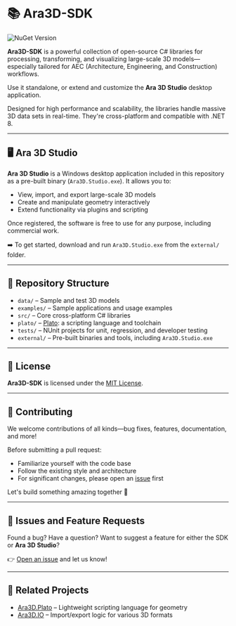 # 📚 Ara3D-SDK

![NuGet Version](https://img.shields.io/nuget/v/Ara3D.SDK?link=https%3A%2F%2Fwww.nuget.org%2Fpackages%2FAra3D.SDK)

**Ara3D-SDK** is a powerful collection of open-source C# libraries for processing, transforming, and visualizing large-scale 3D models—especially tailored for AEC (Architecture, Engineering, and Construction) workflows.

Use it standalone, or extend and customize the **Ara 3D Studio** desktop application.

Designed for high performance and scalability, the libraries handle massive 3D data sets in real-time. They're cross-platform and compatible with .NET 8.

---

## 🖥️ Ara 3D Studio

**Ara 3D Studio** is a Windows desktop application included in this repository as a pre-built binary (`Ara3D.Studio.exe`). It allows you to:

- View, import, and export large-scale 3D models
- Create and manipulate geometry interactively
- Extend functionality via plugins and scripting

Once registered, the software is free to use for any purpose, including commercial work.

➡️ To get started, download and run `Ara3D.Studio.exe` from the `external/` folder.

---

## 📁 Repository Structure

- `data/` – Sample and test 3D models
- `examples/` – Sample applications and usage examples
- `src/` – Core cross-platform C# libraries
- `plato/` – [Plato](https://github.com/ara3d/plato): a scripting language and toolchain
- `tests/` – NUnit projects for unit, regression, and developer testing
- `external/` – Pre-built binaries and tools, including `Ara3D.Studio.exe`

---

## 📜 License

**Ara3D-SDK** is licensed under the [MIT License](LICENSE).

---

## 🤝 Contributing

We welcome contributions of all kinds—bug fixes, features, documentation, and more!

Before submitting a pull request:
- Familiarize yourself with the code base
- Follow the existing style and architecture
- For significant changes, please open an [issue](https://github.com/ara3d/ara3d-sdk/issues) first

Let's build something amazing together 🚀

---

## 🐞 Issues and Feature Requests

Found a bug? Have a question? Want to suggest a feature for either the SDK or **Ara 3D Studio**?

👉 [Open an issue](https://github.com/ara3d/ara3d-sdk/issues) and let us know!

---

## 🔗 Related Projects

- [Ara3D.Plato](https://github.com/ara3d/plato) – Lightweight scripting language for geometry
- [Ara3D.IO](https://github.com/ara3d/ara3d-sdk/tree/main/src/Ara3D.IO) – Import/export logic for various 3D formats

<!--

# Libraries

## Math and Geometry Libraries

### plato-src 

This project contains the Plato source code for our core geometry and mathematics libraries. 
Plato is a domain specific language, designed to make it easy to design numerical data structures and algorithms
that target different languages. 

For more information see [the Plato repository](https://github.com/cdiggins/plato). 

This code is being migrated from [the Plato.Geometry repository](https://github.com/ara3d/Plato.Geometry). 

###  Plato.Core

This contains an extensive C# library of mathematical and geometric data structures and routines. This code 
is auto- generated from the `plato-src` proejct.   

### Plato.Intrinsics

This is a shared project containing the primitive types and building block functions assumed by the Plato code generator. It is used by Plato.Core. 

### Ara3D.Scene

A simple generic 3D scene graph library for use by both IO libraries and rendering libraries. 

## Low-Level Libraries

### Ara3D.Memory

This is a collection of useful classes and interfaces for efficiently working with very large amounts of aligned low-level memory. 

Compared to the System libraries:

* Can go beyond the 2^31 limit imposed by `Span`
* `ByteSlice` is not subject to `ref struct` limitated (e.g., can be stored on the heap) 
* Uses aligned native allocators  so that it can be cast to SIMD vector types (e.g. `Vector256<float>`)

The primary classes and structs are:

* `AlignedMemory` - A block of fixed memory that is aligned to a specific byte boundary. This makes casting between SIMD type (like Vector256) safe and efficient. It can be larger than 2GB. 
* `FixedArray` - A pointer to an array that is fixed in memory, and provides access via ByteSlices and Spans.  
* `ByteSlice` - A pointer to a region of memory, with a length. Similar to a `Span<byte>` except that it can be stored on the heap and can be longer than 2GB. Provides helpers for safe casting to unmanaged types. 
* `UnmanagedList<T>` - A dynamic array of unmanaged types which uses, and makes public, an aligned memory block. Can grow but not shrink. 
* `Buffer<T>` - A types-safe wrapper around a `ByteSlice` and that exposes an array-like interface for reading and writing. 

The interfaces are:

* `IBuffer` - A generic block of memory accessible as a slice. 
* `ITypedBuffer` - A generic interface for a buffer of unmanaged types. 
* `INamedBuffer` - A buffer with an associated name.
* `ITypedNamedBuffer` - A buffer with both an associated name and a type 
* `IBuffer<T>` - An array of unmanaged types. Implements `IReadOnlyList<T>`
* `INamedBuffer<T>` - An array of unmanaged types associated with a name.
* `IMemoryOwner` - A disposable block of memory that provides a `IBuffer` interface.
* `IMemoryOwner<T>` - A disposable block of memory that provides an `IBuffer<T>` interface.

## Infrastructure Libraries 

### Ara3D.Logging 

A library of classes to help with logging.

### Ara3D.Utils

A collection of miscellaneous helper types and functions. 

### Ara3D.Domo

A library for defining "models" in the context of MVC or MVVM architecture. Domo stands for domain modeling, 
and is inspired by Domain Driven Design principles. 

In a nutshell, using Domo you can define data models as immutable objects that are stored in repositories 
which inform observers when the model has been updated. 

This makes it easier to separate the business logic from the application logic and the UI. This makes 
your software architecture easier to modify, extend, reuse, and maintain.    

### Ara3D.Services

Used for breaking software up into areas of responsibility called services, which are high-level classes 
that usually have one instance throughout the lifetime of an application. Services are stored within a Service 
Manager. 

Services are passed other services which they depend on in their constructor. This is a pattern known 
Dependency Injection. This is done in a straightforward and transparent manner without any kind of reflection,
code generation, or special framework support, while still providing the architectual benefits.  

## Collection Libraries

### Ara3D.Collections

*Undergoing significant refactoring* 

Primarily used today for `IArray<T>` and related functions which will be replaced throughout
by `IReadOnlyList<T>` for a better experience with existing libraries. 

## IO Libraries

### Ara3D.BFAST 

A library for efficiently reading and writing large named buffers from memory. A named buffer
is an array of bytes that is associated with a string.  

### Ara3D.G3D

A library for reading and writing geometry in the G3D format.

### Ara3D.IFCParser

A library for parsing [IFC](https://en.wikipedia.org/wiki/Industry_Foundation_Classes) entity stored within a STEP file.

### Ara3D.StepParser

A library for parsing [STEP](https://en.wikipedia.org/wiki/ISO_10303-21) files.

### Ara3D.MemoryMappedFile

A library for efficiently working with very large files as [memory mapped files](https://en.wikipedia.org/wiki/Memory-mapped_file). 

## Ara3D.Studio API

### Ara3D.Studio.Data

This library defines the classes that define the internal representation of rendering and scene data used by Ara3D.Studio. 
-->

